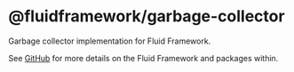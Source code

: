 # @fluidframework/garbage-collector

Garbage collector implementation for Fluid Framework.

See [GitHub](https://github.com/microsoft/FluidFramework) for more details on the Fluid Framework and packages within.
